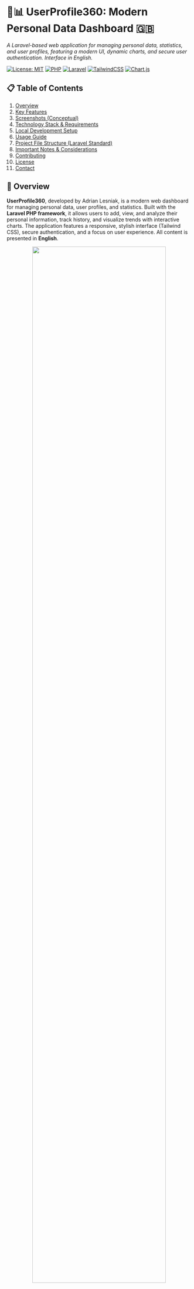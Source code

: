 # 👤📊 UserProfile360: Modern Personal Data Dashboard 🇬🇧
_A Laravel-based web application for managing personal data, statistics, and user profiles, featuring a modern UI, dynamic charts, and secure user authentication. Interface in English._

[![License: MIT](https://img.shields.io/badge/License-MIT-yellow.svg)](https://opensource.org/licenses/MIT)
[![PHP](https://img.shields.io/badge/PHP-%3E%3D8.2-777BB4.svg?logo=php)](https://www.php.net/)
[![Laravel](https://img.shields.io/badge/Laravel-Framework-FF2D20.svg?logo=laravel)](https://laravel.com/)
[![TailwindCSS](https://img.shields.io/badge/TailwindCSS-UI%20Framework-38B2AC.svg?logo=tailwindcss)](https://tailwindcss.com/)
[![Chart.js](https://img.shields.io/badge/Chart.js-Data%20Viz-F5788D.svg?logo=chartdotjs)](https://www.chartjs.org/)

## 📋 Table of Contents
1. [Overview](#-overview)
2. [Key Features](#-key-features)
3. [Screenshots (Conceptual)](#-screenshots-conceptual)
4. [Technology Stack & Requirements](#-technology-stack--requirements)
5. [Local Development Setup](#️-local-development-setup)
6. [Usage Guide](#️-usage-guide)
7. [Project File Structure (Laravel Standard)](#️-project-file-structure-laravel-standard)
8. [Important Notes & Considerations](#-important-notes--considerations)
9. [Contributing](#-contributing)
10. [License](#-license)
11. [Contact](#-contact)

## 📄 Overview

**UserProfile360**, developed by Adrian Lesniak, is a modern web dashboard for managing personal data, user profiles, and statistics. Built with the **Laravel PHP framework**, it allows users to add, view, and analyze their personal information, track history, and visualize trends with interactive charts. The application features a responsive, stylish interface (Tailwind CSS), secure authentication, and a focus on user experience. All content is presented in **English**.

<p align="center">
  <img src="screenshots/1.gif" width="85%">
  <img src="screenshots/2.gif" width="85%">
</p>

## ✨ Key Features

*   👤 **Personal Data Management**: Add, edit, and view your personal details (name, email, phone, city, profession, hobby, date of birth).
*   📈 **Dynamic Statistics**: Visualize your data with real-time charts (age distribution, activity timeline, and more).
*   🕑 **History Tracking**: See your last 10 data entries, with timestamps and quick stats.
*   🔒 **User Authentication**: Secure registration, login, and session management (Laravel Breeze ready).
*   🖥️ **Modern Responsive UI**: Built with Tailwind CSS and Font Awesome for a clean, mobile-friendly experience.
*   🗂️ **Profile Dashboard**: Centralized dashboard with quick access to all features.
*   📝 **Validation & Error Handling**: All forms include robust validation and user-friendly error messages.
*   🌐 **English Interface**: All UI elements, messages, and documentation are in English.
*   📊 **Interactive Charts**: Age group pie chart and activity timeline powered by Chart.js, reflecting real user data.
*   🧑‍💻 **Author Attribution**: Footer credits Adrian Lesniak.

## 🖼️ Screenshots (Conceptual)

_Conceptual screenshots: dashboard, add data form, profile view, statistics page._

<p align="center">
  <img src="screenshots\1.jpg" width="300"/>
  <img src="screenshots\2.jpg" width="300"/>
  <img src="screenshots\3.jpg" width="300"/>
  <img src="screenshots\4.jpg" width="300"/>
  <img src="screenshots\5.jpg" width="300"/>
  <img src="screenshots\6.jpg" width="300"/>
  <img src="screenshots\7.jpg" width="300"/>
</p>


## 🛠️ Technology Stack & Requirements

### Core Technologies:
* **Backend**: PHP >= 8.2, Laravel 10
* **Frontend**: HTML5, Tailwind CSS, JavaScript (ES6+), Chart.js, Font Awesome
* **Dependency Management**: Composer, npm
* **Authentication**: Laravel Breeze (recommended)

### Development Environment (Recommended):
* **Web Server Stack**: XAMPP, WAMP, MAMP, Laragon, or built-in Laravel server
* **IDE**: VS Code, PhpStorm, or any preferred editor
* **Composer**: Globally installed
* **Node.js & npm**: For frontend asset compilation

### Local Assets (Standard Laravel Structure):
* `public/`: Compiled CSS, JS, images
* `resources/views/`: Blade templates
* `storage/`: Logs, sessions, cached views

## ⚙️ Local Development Setup

1. **Clone the Repository**:
    ```bash
    git clone <repository-url>
    cd Zadanie2
    ```
2. **Install Dependencies**:
    ```bash
    composer install
    npm install
    npm run build
    ```
3. **Environment Configuration**:
    * Copy `.env.example` to `.env`:
        ```bash
        cp .env.example .env
        ```
    * Generate application key:
        ```bash
        php artisan key:generate
        ```
    * (Optional) Configure database in `.env` if using authentication or persistent storage.
4. **Database Setup** (if using authentication):
    * Run migrations:
        ```bash
        php artisan migrate
        ```
5. **Serve the Application**:
    ```bash
    php artisan serve
    ```
    Access at [http://localhost:8000](http://localhost:8000)

## 💡 Usage Guide

1. **Access the App**: Open [http://localhost:8000](http://localhost:8000) in your browser.
2. **Register/Login**: Use the authentication system to create an account and log in.
3. **Add Data**: Go to "Add Data" to submit your personal information.
4. **View Profile**: See your latest data and quick stats on the profile page.
5. **Check Statistics**: Explore the "Statistics" page for interactive charts and data analysis.
6. **Edit or Clear History**: Manage your data entries and clear history as needed.

## 🗂️ Project File Structure (Laravel Standard)

* `app/`: Controllers, Models, Providers
* `config/`: Configuration files
* `database/`: Migrations, factories, seeders
* `public/`: Public assets and entry point
* `resources/`: CSS, JS, Blade views
* `routes/`: Web and API routes
* `storage/`: Logs, cache, sessions
* `tests/`: Unit and feature tests
* `vendor/`: Composer dependencies
* `.env`: Environment config
* `composer.json`: Composer dependencies
* `README.md`: This documentation

## 📝 Important Notes & Considerations

* **English UI**: All interface elements and messages are in English.
* **Security**: CSRF protection, password hashing, XSS prevention, and SQL injection protection via Laravel.
* **Frontend**: Uses Tailwind CSS and Chart.js for a modern, interactive experience.
* **Authentication**: Laravel Breeze recommended for user management.
* **Demo Data**: If no data is present, the app will prompt you to add your first entry.
* **Customization**: Easily extendable for more fields, analytics, or multi-user support.

## 🤝 Contributing

Contributions are welcome! To contribute:
1. Fork the repository
2. Create a new branch (`git checkout -b feature/YourFeature`)
3. Make your changes and add tests
4. Commit and push (`git commit -m 'Feature: YourFeature'`)
5. Open a Pull Request with a clear description

## 📃 License

This project is licensed under the **MIT License**. See the LICENSE file for details.

## 📧 Contact

Project developed by **Adrian Lesniak**
For questions, feedback, or issues, please open an issue on GitHub or contact the author.

---
🚀 _Empowering users with data-driven insights, built with Laravel and Tailwind CSS._
